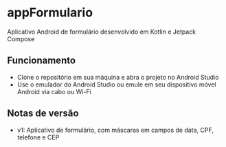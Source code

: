 # appFormulario
Aplicativo Android de formulário desenvolvido em Kotlin e Jetpack Compose

## Funcionamento
- Clone o repositório em sua máquina e abra o projeto no Android Studio
- Use o emulador do Android Studio ou emule em seu dispositivo móvel Android via cabo ou Wi-Fi

## Notas de versão
- v1: Aplicativo de formulário, com máscaras em campos de data, CPF, telefone e CEP
